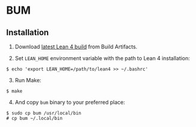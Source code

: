 # BUM

## Installation

1. Download [latest Lean 4 build](https://github.com/leanprover/lean4/commits/master) from Build Artifacts.

2. Set `LEAN_HOME` environment variable with the path to Lean 4 installation:

```
$ echo 'export LEAN_HOME=/path/to/lean4 >> ~/.bashrc'
```

3. Run Make:

```
$ make
```

4. And copy `bum` binary to your preferred place:

```
$ sudo cp bum /usr/local/bin
# cp bum ~/.local/bin
```
